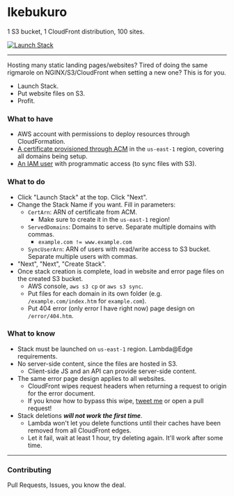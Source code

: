 # Ikebukuro
1 S3 bucket, 1 CloudFront distribution, 100 sites.

[![Launch Stack](https://s3.amazonaws.com/cloudformation-examples/cloudformation-launch-stack.png)](https://console.aws.amazon.com/cloudformation/home?region=us-east-1#/stacks/new?stackName=ikebukuro&templateURL=https://mamintada.s3.amazonaws.com/ikebukuro/template.json)

---

Hosting many static landing pages/websites? Tired of doing the same rigmarole on NGINX/S3/CloudFront when setting a new one? This is for you.

  - Launch Stack.
  - Put website files on S3.
  - Profit.

### What to have
  - AWS account with permissions to deploy resources through CloudFormation.
  - [A certificate provisioned through ACM](https://docs.aws.amazon.com/acm/latest/userguide/gs-acm-request-public.html) in the `us-east-1` region, covering all domains being setup.
  - [An IAM user](https://docs.aws.amazon.com/IAM/latest/UserGuide/id_users_create.html) with programmatic access (to sync files with S3).

### What to do
  - Click "Launch Stack" at the top. Click "Next".
  - Change the Stack Name if you want. Fill in parameters:
    - `CertArn`: ARN of certificate from ACM.
      - Make sure to create it in the `us-east-1` region!
    - `ServedDomains`: Domains to serve. Separate multiple domains with commas.
      - `example.com != www.example.com`
    - `SyncUserArn`: ARN of users with read/write access to S3 bucket. Separate multiple users with commas.
  - "Next", "Next", "Create Stack".
  - Once stack creation is complete, load in website and error page files on the created S3 bucket.
    - AWS console, `aws s3 cp` or `aws s3 sync`.
    - Put files for each domain in its own folder (e.g. `/example.com/index.htm` for `example.com`).
    - Put 404 error (only error I have right now) page design on `/error/404.htm`.

### What to know
  - Stack must be launched on `us-east-1` region. Lambda@Edge requirements.
  - No server-side content, since the files are hosted in S3.
    - Client-side JS and an API can provide server-side content.
  - The same error page design applies to all websites.
    - CloudFront wipes request headers when returning a request to origin for the error document.
    - If you know how to bypass this wipe, [tweet me](https://twitter.com/Peso255) or open a pull request!
  - Stack deletions ***will not work the first time***.
    - Lambda won't let you delete functions until their caches have been removed from all CloudFront edges.
    - Let it fail, wait at least 1 hour, try deleting again. It'll work after some time.

---

### Contributing
Pull Requests, Issues, you know the deal.
